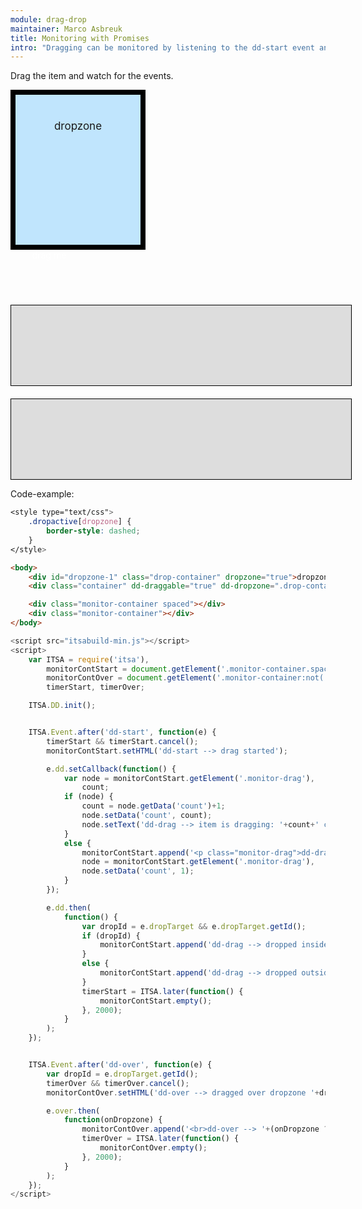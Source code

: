 ```yaml
---
module: drag-drop
maintainer: Marco Asbreuk
title: Monitoring with Promises
intro: "Dragging can be monitored by listening to the dd-start event and use the e.dd Promise. Or for dropzones, listen to dd-over and use the e.over Promise.<br><br><b>Note:</b> it is recomended to use this Promise-way instead of subscribing to every single dd-event."
---
```


<style type="text/css">
    .container {
        margin: 10px;
        height: 100px;
        width: 100px;
        background-color: #990073;
        border: 2px solid #000;
        cursor: default;
        color: #FFF;
        text-align: center;
        padding-top: 10px;
    }
    .drop-container {
        width: 200px;
        height: 200px;
        border: solid 8px #000;
        background-color: #c0e5fd;
        margin-right: 20px;
        text-align: center;
        font-size: 17px;
        padding-top: 40px;
        float: left;
    }
    .monitor-container.spaced {
        margin-top: 230px;
    }
    .monitor-container {
        margin-top: 20px;
        width: 100%;
        height: 100px;
        border: solid 1px #000;
        background-color: #ddd;
        padding: 14px 20px;
    }
    .body-content.module .monitor-container p {
        margin: 0;
    }
    .body-content.module p.spaced {
        margin-top: 25px;
    }
    .dropactive[dropzone] {
        border-style: dashed;
    }
</style>

Drag the item and watch for the events.


<div id="dropzone-1" class="drop-container" dropzone="true">dropzone</div>
<div class="container" dd-draggable="true" dd-dropzone=".drop-container" dd-effect-allowed="all">drag me</div>

<div class="monitor-container spaced"></div>
<div class="monitor-container"></div>

<p class="spaced">Code-example:</p>

```css
<style type="text/css">
    .dropactive[dropzone] {
        border-style: dashed;
    }
</style>
```

```html
<body>
    <div id="dropzone-1" class="drop-container" dropzone="true">dropzone</div>
    <div class="container" dd-draggable="true" dd-dropzone=".drop-container" dd-effect-allowed="all">drag me</div>

    <div class="monitor-container spaced"></div>
    <div class="monitor-container"></div>
</body>
```

```js
<script src="itsabuild-min.js"></script>
<script>
    var ITSA = require('itsa'),
        monitorContStart = document.getElement('.monitor-container.spaced'),
        monitorContOver = document.getElement('.monitor-container:not(.spaced)'),
        timerStart, timerOver;

    ITSA.DD.init();


    ITSA.Event.after('dd-start', function(e) {
        timerStart && timerStart.cancel();
        monitorContStart.setHTML('dd-start --> drag started');

        e.dd.setCallback(function() {
            var node = monitorContStart.getElement('.monitor-drag'),
                count;
            if (node) {
                count = node.getData('count')+1;
                node.setData('count', count);
                node.setText('dd-drag --> item is dragging: '+count+' callbacks');
            }
            else {
                monitorContStart.append('<p class="monitor-drag">dd-drag --> item is dragging: 1 callback</p>');
                node = monitorContStart.getElement('.monitor-drag'),
                node.setData('count', 1);
            }
        });

        e.dd.then(
            function() {
                var dropId = e.dropTarget && e.dropTarget.getId();
                if (dropId) {
                    monitorContStart.append('dd-drag --> dropped inside '+dropId);
                }
                else {
                    monitorContStart.append('dd-drag --> dropped outside any dropzone');
                }
                timerStart = ITSA.later(function() {
                    monitorContStart.empty();
                }, 2000);
            }
        );
    });


    ITSA.Event.after('dd-over', function(e) {
        var dropId = e.dropTarget.getId();
        timerOver && timerOver.cancel();
        monitorContOver.setHTML('dd-over --> dragged over dropzone '+dropId);

        e.over.then(
            function(onDropzone) {
                monitorContOver.append('<br>dd-over --> '+(onDropzone ? 'dropped inside ' : 'moved outside ')+dropId);
                timerOver = ITSA.later(function() {
                    monitorContOver.empty();
                }, 2000);
            }
        );
    });
</script>
```

<script src="../../dist/itsabuild-min.js"></script>
<script>
    var ITSA = require('itsa'),
        monitorContStart = document.getElement('.monitor-container.spaced'),
        monitorContOver = document.getElement('.monitor-container:not(.spaced)'),
        timerStart, timerOver;

    ITSA.DD.init();


    ITSA.Event.after('dd-start', function(e) {
        timerStart && timerStart.cancel();
        monitorContStart.setHTML('dd-start --> drag started');

        e.dd.setCallback(function() {
            var node = monitorContStart.getElement('.monitor-drag'),
                count;
            if (node) {
                count = node.getData('count')+1;
                node.setData('count', count);
                node.setText('dd-drag --> item is dragging: '+count+' callbacks');
            }
            else {
                monitorContStart.append('<p class="monitor-drag">dd-drag --> item is dragging: 1 callback</p>');
                node = monitorContStart.getElement('.monitor-drag'),
                node.setData('count', 1);
            }
        });

        e.dd.then(
            function() {
                var dropId = e.dropTarget && e.dropTarget.getId();
                if (dropId) {
                    monitorContStart.append('dd-drag --> dropped inside '+dropId);
                }
                else {
                    monitorContStart.append('dd-drag --> dropped outside any dropzone');
                }
                timerStart = ITSA.later(function() {
                    monitorContStart.empty();
                }, 2000);
            }
        );
    });


    ITSA.Event.after('dd-over', function(e) {
        var dropId = e.dropTarget.getId();
        timerOver && timerOver.cancel();
        monitorContOver.setHTML('dd-over --> dragged over dropzone '+dropId);

        e.over.then(
            function(onDropzone) {
                monitorContOver.append('<br>dd-over --> '+(onDropzone ? 'dropped inside ' : 'moved outside ')+dropId);
                timerOver = ITSA.later(function() {
                    monitorContOver.empty();
                }, 2000);
            }
        );
    });
</script>
